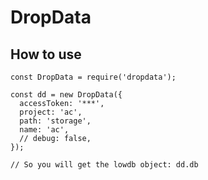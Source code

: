 # DropData

How to use
----------

```
const DropData = require('dropdata');

const dd = new DropData({
  accessToken: '***',
  project: 'ac',
  path: 'storage',
  name: 'ac',
  // debug: false,
});

// So you will get the lowdb object: dd.db
```
